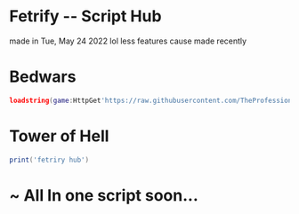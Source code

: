 # Fetrify -- Script Hub

made in Tue, May 24 2022 lol
less features cause made recently



# Bedwars 
```lua
loadstring(game:HttpGet'https://raw.githubusercontent.com/TheProfessionalDumbass/Script-Hub/main/Scripts/Bedwars.lua')()
```

# Tower of Hell 
```lua
print('fetriry hub')
```

# ~ All In one script soon...
